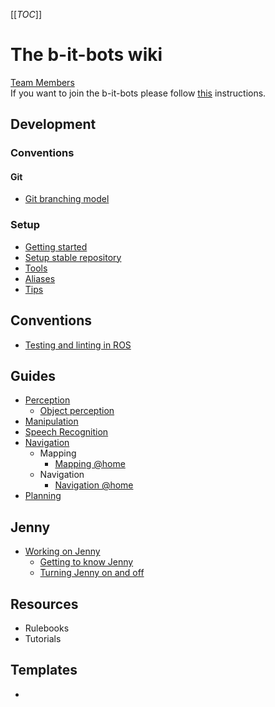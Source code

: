 [[_TOC_]]

# The b-it-bots wiki

[Team Members](team)  
If you want to join the b-it-bots please follow [this](joining) instructions.

## Development
### Conventions
#### Git
- [Git branching model](/development/conventions/git/README)

### Setup
- [Getting started](development/setup/getting-started)
- [Setup stable repository](development/setup/setup-stable)
- [Tools](development/setup/tools)
- [Aliases](development/setup/aliases)
- [Tips](development/setup/tips)

## Conventions
- [Testing and linting in ROS](development/conventions/testing)

## Guides
- [Perception](/guides/domains/perception/perception)
  - [Object perception](/guides/domains/perception/object-perception)
- [Manipulation](/guides/domains/manipulation/manipulation)
- [Speech Recognition](/guides/domains/speech/speech)
- [Navigation](/guides/domains/navigation/navigation)
  - Mapping
    - [Mapping @home](/guides/domains/navigation/mapping-athome)
  - Navigation
    - [Navigation @home](/guides/domains/navigation/navigation-athome)
- [Planning](/guides/domains/planning/planning)

## Jenny
* [Working on Jenny](/jenny/working-on-jenny)
  * [Getting to know Jenny](/jenny/getting-to-know-jenny)
  * [Turning Jenny on and off](/jenny/turning-jenny-on-and-off)


## Resources
* Rulebooks
* Tutorials

## Templates
*
